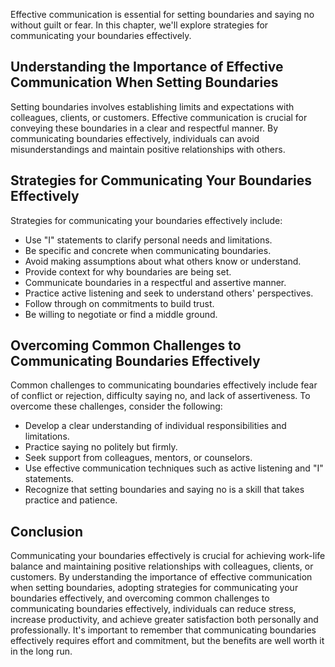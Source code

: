 
Effective communication is essential for setting boundaries and saying no without guilt or fear. In this chapter, we'll explore strategies for communicating your boundaries effectively.

Understanding the Importance of Effective Communication When Setting Boundaries
-------------------------------------------------------------------------------

Setting boundaries involves establishing limits and expectations with colleagues, clients, or customers. Effective communication is crucial for conveying these boundaries in a clear and respectful manner. By communicating boundaries effectively, individuals can avoid misunderstandings and maintain positive relationships with others.

Strategies for Communicating Your Boundaries Effectively
--------------------------------------------------------

Strategies for communicating your boundaries effectively include:

* Use "I" statements to clarify personal needs and limitations.
* Be specific and concrete when communicating boundaries.
* Avoid making assumptions about what others know or understand.
* Provide context for why boundaries are being set.
* Communicate boundaries in a respectful and assertive manner.
* Practice active listening and seek to understand others' perspectives.
* Follow through on commitments to build trust.
* Be willing to negotiate or find a middle ground.

Overcoming Common Challenges to Communicating Boundaries Effectively
--------------------------------------------------------------------

Common challenges to communicating boundaries effectively include fear of conflict or rejection, difficulty saying no, and lack of assertiveness. To overcome these challenges, consider the following:

* Develop a clear understanding of individual responsibilities and limitations.
* Practice saying no politely but firmly.
* Seek support from colleagues, mentors, or counselors.
* Use effective communication techniques such as active listening and "I" statements.
* Recognize that setting boundaries and saying no is a skill that takes practice and patience.

Conclusion
----------

Communicating your boundaries effectively is crucial for achieving work-life balance and maintaining positive relationships with colleagues, clients, or customers. By understanding the importance of effective communication when setting boundaries, adopting strategies for communicating your boundaries effectively, and overcoming common challenges to communicating boundaries effectively, individuals can reduce stress, increase productivity, and achieve greater satisfaction both personally and professionally. It's important to remember that communicating boundaries effectively requires effort and commitment, but the benefits are well worth it in the long run.
